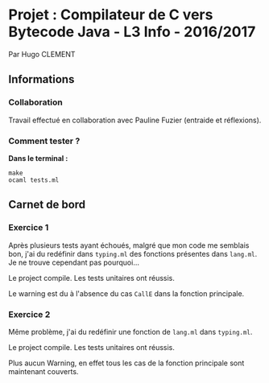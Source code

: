 # Projet : Compilateur de C vers Bytecode Java - L3 Info - 2016/2017
Par Hugo CLEMENT

## Informations
### Collaboration
Travail effectué en collaboration avec Pauline Fuzier (entraide et réflexions).

### Comment tester ?
**Dans le terminal :**

	make
	ocaml tests.ml

## Carnet de bord
### Exercice 1
Après plusieurs tests ayant échoués, malgré que mon code me semblais bon, j'ai du redéfinir dans `typing.ml` des fonctions présentes dans `lang.ml`.
Je ne trouve cependant pas pourquoi...

Le project compile.
Les tests unitaires ont réussis.

Le warning est du à l'absence du cas `CallE` dans la fonction principale.

### Exercice 2
Même problème, j'ai du redéfinir une fonction de `lang.ml` dans `typing.ml`.

Le project compile.
Les tests unitaires ont réussis.

Plus aucun Warning, en effet tous les cas de la fonction principale sont maintenant couverts.